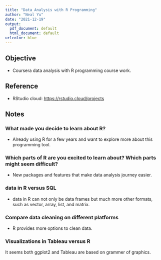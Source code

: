 ```yaml
---
title: "Data Analysis with R Programming"
author: "Neal Yu"
date: "2021-12-19"
output:
  pdf_document: default
  html_document: default
urlcolor: blue
---
```



## Objective
- Coursera data analysis with R programming course work.


## Reference
- RStudio cloud: https://rstudio.cloud/projects


## Notes

### What made you decide to learn about R?
+ Already using R for a few years and want to explore more about this programming tool.

### Which parts of R are you excited to learn about? Which parts might seem difficult?
* New packages and features that make data analysis journey easier. 

### data in R versus SQL
+ data in R can not only be data frames but much more other formats, such as vector, array, list, and matrix.

### Compare data cleaning on different platforms
+ R provides more options to clean data.

### Visualizations in Tableau versus R
It seems both ggplot2 and Tableau are based on grammer of graphics.


